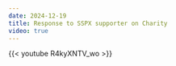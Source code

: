 ```yaml
---
date: 2024-12-19
title: Response to SSPX supporter on Charity
video: true
---
```



{{< youtube R4kyXNTV_wo >}}

